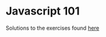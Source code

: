 # Javascript 101

Solutions to the exercises found [here](http://www.theodinproject.com/web-development-101/javascript-basics)